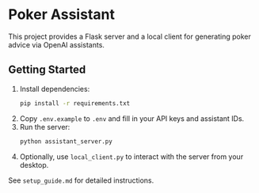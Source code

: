 # Poker Assistant

This project provides a Flask server and a local client for generating poker advice via OpenAI assistants.

## Getting Started

1. Install dependencies:
   ```bash
   pip install -r requirements.txt
   ```
2. Copy `.env.example` to `.env` and fill in your API keys and assistant IDs.
3. Run the server:
   ```bash
   python assistant_server.py
   ```
4. Optionally, use `local_client.py` to interact with the server from your desktop.

See `setup_guide.md` for detailed instructions.
